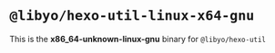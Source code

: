 # `@libyo/hexo-util-linux-x64-gnu`

This is the **x86_64-unknown-linux-gnu** binary for `@libyo/hexo-util`
